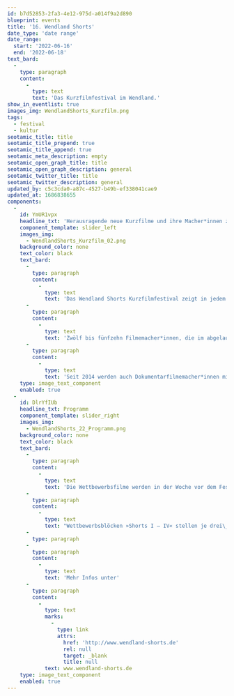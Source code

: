 ```yaml
---
id: b7d52853-2fa3-4e12-975d-a014f9a2d890
blueprint: events
title: '16. Wendland Shorts'
date_type: 'date range'
date_range:
  start: '2022-06-16'
  end: '2022-06-18'
text_bard:
  -
    type: paragraph
    content:
      -
        type: text
        text: 'Das Kurzfilmfestival im Wendland.'
show_in_eventlist: true
images_img: WendlandShorts_Kurzfilm.png
tags:
  - festival
  - kultur
seotamic_title: title
seotamic_title_prepend: true
seotamic_title_append: true
seotamic_meta_description: empty
seotamic_open_graph_title: title
seotamic_open_graph_description: general
seotamic_twitter_title: title
seotamic_twitter_description: general
updated_by: c5c3cda0-a87c-4527-b49b-ef338041cae9
updated_at: 1686838655
components:
  -
    id: YmUR1vpx
    headline_txt: 'Herausragende neue Kurzfilme und ihre Macher*innen zu Gast im Wendland'
    component_template: slider_left
    images_img:
      - WendlandShorts_Kurzfilm_02.png
    background_color: none
    text_color: black
    text_bard:
      -
        type: paragraph
        content:
          -
            type: text
            text: 'Das Wendland Shorts Kurzfilmfestival zeigt in jedem Jahr ein Wettbewerbsprogramm aus fiktionalen und dokumentarischen Kurzfilmen, sowie einem Special.'
      -
        type: paragraph
        content:
          -
            type: text
            text: 'Zwölf bis fünfzehn Filmemacher*innen, die im abgelaufenen Jahr mit einem herausragenden Kurzfilm auf sich aufmerksam gemacht haben, werden in den Wettbewerb eingeladen. Diese Filmemacher*innen präsentieren jeweils ihren aktuellen Film sowie eine neue Filmidee vor Publikum und Jury. Die hochkarätig besetzte Fachjury prämiert zum Abschluss sowohl den besten Film also auch die beste Filmidee.'
      -
        type: paragraph
        content:
          -
            type: text
            text: 'Seit 2014 werden auch Dokumentarfilmemacher*innen mit ihren Kurzfilmen zum Festival eingeladen und konkurrieren seit 2019 im selben Wettbewerb um den goldenen und silbernen Storch.'
    type: image_text_component
    enabled: true
  -
    id: DlrYfIUb
    headline_txt: Programm
    component_template: slider_right
    images_img:
      - WendlandShorts_22_Programm.png
    background_color: none
    text_color: black
    text_bard:
      -
        type: paragraph
        content:
          -
            type: text
            text: 'Die Wettbewerbsfilme werden in der Woche vor dem Festival bekannt gegeben! In den vier'
      -
        type: paragraph
        content:
          -
            type: text
            text: "Wettbewerbsblöcken »Shorts I – IV« stellen je drei\_Filmemacher ihren Kurzfilm und ihre neue Filmidee vor."
      -
        type: paragraph
      -
        type: paragraph
        content:
          -
            type: text
            text: 'Mehr Infos unter'
      -
        type: paragraph
        content:
          -
            type: text
            marks:
              -
                type: link
                attrs:
                  href: 'http://www.wendland-shorts.de'
                  rel: null
                  target: _blank
                  title: null
            text: www.wendland-shorts.de
    type: image_text_component
    enabled: true
---
```

